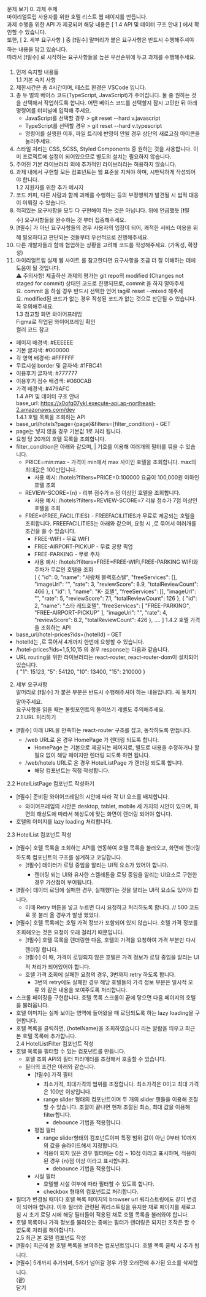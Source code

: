 문제 보기
0. 과제 주제  
마이리얼트립 사용자를 위한 호텔 리스트 웹 페이지를 만듭니다.  
과제 수행을 위한 API 가 제공되며 해당 내용은 [ 1.4 API 및 데이터 구조 안내 ] 에서 확인할 수 있습니다.  
또한, [ 2. 세부 요구사항 ] 중 [❗️필수] 말머리가 붙은 요구사항은 반드시 수행해주셔야 하는 내용을 담고 있습니다.  
따라서 [❗️필수] 로 시작하는 요구사항들을 높은 우선순위에 두고 과제를 수행해주세요.  
1. 먼저 숙지할 내용들  
1.1 기본 숙지 사항  
1. 제한시간은 총 4시간이며, 테스트 환경은 VSCode 입니다.  
2. 총 두 벌의 베이스 코드(TypeScript, JavaScript)가 주어집니다. 둘 중 원하는 것을 선택해서 작업하도록 합니다. 어떤 베이스 코드를 선택할지 잠시 고민한 뒤 아래 명령어를 터미널에 입력해 주세요.  
    * JavaScript를 선택할 경우 > git reset --hard v.javascript  
    * TypeScript를 선택할 경우 > git reset --hard v.typescript  
    * 명령어를 실행한 이후, 파일 트리에 반영이 안될 경우 상단의 새로고침 아이콘을 눌러주세요.  
3. 스타일 처리는 CSS, SCSS, Styled Components 중 원하는 것을 사용합니다. 이미 프로젝트에 설정이 되어있으므로 별도의 설치는 필요하지 않습니다.  
4. 주어진 기본 라이브러리 외에 추가적인 라이브러리는 허용하지 않습니다.  
5. 과제 내에서 구현할 모든 컴포넌트는 웹 표준을 지켜야 하며, 시맨틱하게 작성되어야 합니다.  
1.2 지원자를 위한 추가 메시지  
1. 코드 카피, 다른 사람과 함께 과제를 수행하는 등의 부정행위가 발견될 시 법적 대응이 이뤄질 수 있습니다.  
2. 적혀있는 요구사항을 모두 다 구현해야 하는 것은 아닙니다. 위에 언급했듯 [❗️필수] 요구사항들을 완수하는 것 부터 집중해주세요.  
3. [❗️필수] 가 아닌 요구사항들의 경우 사용자의 입장이 되어, 쾌적한 서비스 이용을 위해 필요하다고 판단되는 것들부터 우선적으로 진행해주세요.  
4. 다른 개발자들과 함께 협업하는 상황을 고려해 코드를 작성해주세요. (가독성, 확장성)  
5. 마이리얼트립 실제 웹 사이트 를 참고한다면 요구사항을 조금 더 잘 이해하는 데에 도움이 될 것입니다.  
⚠ 주의사항! 제출하신 과제의 평가는 git repo의 modified (Changes not staged for commit) 상태인 코드로 진행되므로, commit 을 하지 말아주세요. commit 을 하실 경우 반드시 선택한 언어 tag로 reset --mixed 해주세요. modified된 코드가 없는 경우 작성된 코드가 없는 것으로 판단될 수 있습니다. 꼭 유의해주세요.  
1.3 참고할 화면 와이어프레임  
Figma로 작업된 와이어프레임 확인  
컬러 코드 참고  
* 페이지 배경색: #EEEEEE  
* 기본 글자색: #000000  
* 각 영역 배경색: #FFFFFF  
* 무료시설 border 및 글자색: #1FBC41  
* 이용후기 글자색: #777777  
* 이용후기 점수 배경색: #060CAB  
* 가격 배경색: #479AFC  
1.4 API 및 데이터 구조 안내  
base_url: https://x0ofq07ykl.execute-api.ap-northeast-2.amazonaws.com/dev  
1.4.1 호텔 목록을 조회하는 API  
* base_url/hotels?page={page}&filters={filter_condition} - GET  
* page는 넣지 않을 경우 기본값 1로 처리 됩니다.  
* 요청 당 20개의 호텔 목록을 조회합니다.  
* filter_condition은 아래와 같으며, | 기호를 이용해 여러개의 필터를 묶을 수 있습니다.  
    * PRICE=min:max - 가격이 min에서 max 사이인 호텔을 조회합니다. max의 최대값은 100만입니다.  
        * 사용 예시: /hotels?filters=PRICE=0:100000 요금이 100,000원 이하인 호텔 조회  
    * REVIEW-SCORE={n} - 리뷰 점수가 n 점 이상인 호텔을 조회합니다.  
        * 사용 예시: /hotels?filters=REVIEW-SCORE=7 리뷰 점수가 7점 이상인 호텔을 조회  
    * FREE={FREE_FACILITIES} - FREEFACILITIES가 무료로 제공되는 호텔을 조회합니다. FREEFACILITIES는 아래와 같으며, 요청 시 ,로 묶어서 여러개를 조건을 쓸 수 있습니다.  
        * FREE-WIFI - 무료 WIFI  
        * FREE-AIRPORT-PICKUP - 무료 공항 픽업  
        * FREE-PARKING - 무료 주차  
        * 사용 예시: /hotels?filters=FREE=FREE-WIFI,FREE-PARKING WIFI와 주차가 무료인 호텔을 조회  
[
  {
    "id": 0,
    "name": "사랑채 블랙호스텔",
    "freeServices": [],
    "imageUrl": "",
    "rate": 3,
    "reviewScore": 8.9,
    "totalReviewCount": 466
  },
  {
    "id": 1,
    "name": "K- 호텔",
    "freeServices": [],
    "imageUrl": "",
    "rate": 5,
    "reviewScore": 7.1,
    "totalReviewCount": 126
  },
  {
    "id": 2,
    "name": "스타 레드호텔",
    "freeServices": [
      "FREE-PARKING",
      "FREE-AIRPORT-PICKUP"
    ],
    "imageUrl": "",
    "rate": 4,
    "reviewScore": 8.2,
    "totalReviewCount": 426
  },
....
]
1.4.2 호텔 가격을 조회하는 API  
* base_url/hotel-prices?ids={hotelId} - GET  
* hotelId는 ,로 묶어서 4개까지 한번에 요청할 수 있습니다.  
* /hotel-prices?ids=1,5,10,15 의 경우 response는 다음과 같습니다.  
* URL routing을 위한 라이브러리는 react-router, react-router-dom이 설치되어 있습니다.  
{
    "1": 15123,
    "5": 54120,
    "10": 13400,
    "15": 210000
}

2. 세부 요구사항  
말머리로 [❗️필수] 가 붙은 부분은 반드시 수행해주셔야 하는 내용입니다. 꼭 놓치지 말아주세요.  
요구사항을 읽을 때는 불릿포인트의 들여쓰기 레벨도 주의해주세요.  
2.1 URL 처리하기  
* [❗️필수] 아래 URL을 만족하는 react-router 구조를 잡고, 동작하도록 만듭니다.  
    * /web URL로 온 경우 HomePage 가 렌더링 되도록 합니다.  
        * HomePage 는 기본으로 제공되는 페이지로, 별도로 내용을 수정하거나 할 필요 없이 해당 페이지만 렌더링 되도록 하면 됩니다.  
    * /web/hotels URL로 온 경우 HotelListPage 가 렌더링 되도록 합니다.  
        * 해당 컴포넌트는 직접 작성합니다.  

2.2 HotelListPage 컴포넌트 작성하기  
* [❗️필수] 준비된 와이어프레임의 시안에 따라 각 UI 요소를 배치합니다.  
    * 와이어프레임의 시안은 desktop, tablet, mobile 세 가지의 시안이 있으며, 화면의 해상도에 따라서 해상도에 맞는 화면이 렌더링 되어야 합니다.  
* 호텔의 이미지를 lazy loading 처리합니다.  

2.3 HotelList 컴포넌트 작성  
* [❗️필수] 호텔 목록을 조회하는 API를 연동하여 호텔 목록을 불러오고, 화면에 렌더링하도록 컴포넌트의 구조를 설계하고 코딩합니다.  
    * [❗️필수] 데이터가 로딩 중임을 알리는 UI적 요소가 있어야 합니다.  
        * 렌더링 되는 UI와 유사한 스켈레톤을 로딩 중임을 알리는 UI요소로 구현한 경우 가산점이 부여됩니다.  
* [❗️필수] 데이터 로딩에 실패한 경우, 실패했다는 것을 알리는 UI적 요소도 있어야 합니다.  
    * 이때 Retry 버튼을 넣고 누르면 다시 요청하고 처리하도록 합니다.   // 500 코드로 못 불러 올 경우가 발생 했었다.  
* [❗️필수] 호텔 목록에는 호텔 가격 정보가 포함되어 있지 않습니다. 호텔 가격 정보를 조회해오는 것은 요청이 오래 걸리기 때문입니다.  
    * [❗️필수] 호텔 목록을 렌더링한 다음, 호텔의 가격을 요청하여 가격 부분만 다시 렌더링 합니다.  
    * [❗️필수] 이 때, 가격이 로딩되지 않은 호텔은 가격 정보가 로딩 중임을 알리는 UI적 처리가 되어있어야 합니다.  
    * 호텔 가격 조회에 실패한 요청의 경우, 3번까지 retry 하도록 합니다.  
        * 3번의 retry에도 실패한 경우 해당 호텔들의 가격 정보 부분은 일시적 오류 와 같은 내용을 보여주도록 처리합니다.  
* 스크롤 페이징을 구현합니다. 호텔 목록 스크롤이 끝에 닿으면 다음 페이지의 호텔을 불러옵니다.  
* 호텔 이미지는 실제 보이는 영역에 들어왔을 때 로딩되도록 하는 lazy loading을 구현합니다.  
* 호텔 목록을 클릭하면, {hotelName}을 조회하였습니다 라는 알람을 띄우고 최근 본 호텔 목록에 추가합니다.  
2.4 HotelListFilter 컴포넌트 작성  
* 호텔 목록을 필터할 수 있는 컴포넌트를 만듭니다.  
    * 호텔 조회 API의 필터 파라메터를 조정해서 호출할 수 있습니다.  
    * 필터의 조건은 아래와 같습니다.  
        * [❗️필수] 가격 필터  
            * 최소가격, 최대가격의 범위를 조정합니다. 최소가격은 0이고 최대 가격은 100만 이상입니다.  
            * range slider 형태의 컴포넌트이며 두 개의 slider 핸들을 이용해 조절할 수 있습니다. 조절이 끝나면 현재 조절된 최소, 최대 값을 이용해 filter합니다.  
                * debounce 기법을 적용합니다.  
        * 평점 필터  
            * range slider형태의 컴포넌트이며 특정 범위 값이 아닌 0부터 10까지의 값을 슬라이드해서 지정합니다.  
            * 적용이 되지 않은 경우 필터에는 0점 ~ 10점 이라고 표시하며, 적용이 된 경우 {n}점 이상 이라고 표시합니다.  
                * debounce 기법을 적용합니다.  
        * 시설 필터  
            * 호텔별 시설 여부에 따라 필터할 수 있도록 합니다.  
            * checkbox 형태의 컴포넌트로 처리합니다.  
* 필터가 변경될 때마다 호텔 목록 페이지의 browser url 쿼리스트링에도 같이 변경이 되어야 합니다. 이후 필터와 관련된 쿼리스트링을 유지한 채로 페이지를 새로고침 시 초기 로딩 시에 해당 필터들이 적용된 채로 호텔 목록을 불러와야 합니다.  
* 호텔 목록이나 가격 정보를 불러오는 중에는 필터가 렌더링은 되지만 조작은 할 수 없도록 처리를 해야합니다.  
2.5 최근 본 호텔 컴포넌트 작성  
* [❗️필수] 최근에 본 호텔 목록을 보여주는 컴포넌트입니다. 호텔 목록 클릭 시 추가 됩니다.  
* [❗️필수] 5개까지 추가되며, 5개가 넘어갈 경우 가장 오래전에 추가된 요소를 삭제합니다.  
(끝)  
닫기  
